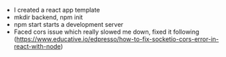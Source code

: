 - I created a react app template
- mkdir backend, npm init 
- npm start starts a development server
- Faced cors issue which really slowed me down, fixed it following (https://www.educative.io/edpresso/how-to-fix-socketio-cors-error-in-react-with-node)
